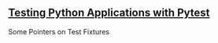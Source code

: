 ## [Testing Python Applications with Pytest](https://semaphoreci.com/community/tutorials/testing-python-applications-with-pytest)  

Some Pointers on Test Fixtures
